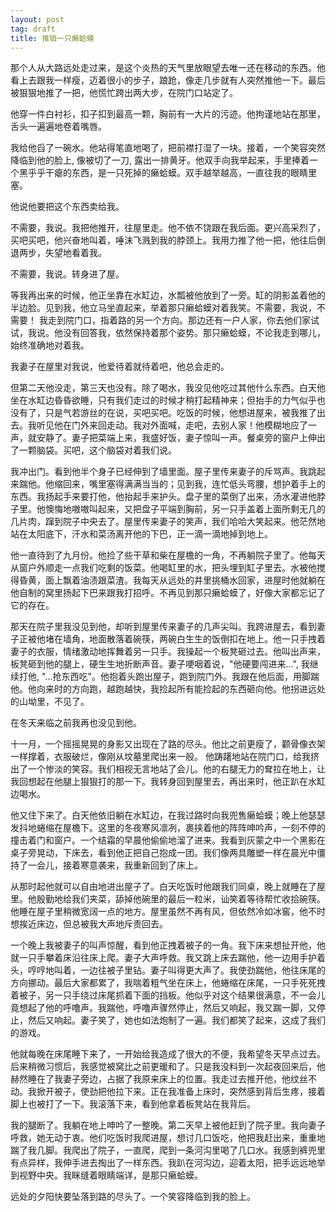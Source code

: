 ```yaml
---
layout: post
tag: draft
title: 推销一只癞蛤蟆
---
```


那个人从大路远处走过来，是这个炎热的天气里放眼望去唯一还在移动的东西。他看上去跟我一样瘦，迈着很小的步子，踉跄，像走几步就有人突然推他一下。最后被狠狠地推了一把，他慌忙跨出两大步，在院门口站定了。

他穿一件白衬衫，扣子扣到最高一颗，胸前有一大片的污迹。他拘谨地站在那里，舌头一遍遍地卷着嘴唇。

我给他舀了一碗水。他站得笔直地喝了，把前襟打湿了一块。接着，一个笑容突然降临到他的脸上, 像被切了一刀, 露出一排黄牙。他双手向我举起来，手里捧着一个黑乎乎干瘪的东西，是一只死掉的癞蛤蟆。双手越举越高，一直往我的眼睛里塞。

他说他要把这个东西卖给我。

不需要，我说。我把他推开，往屋里走。他不依不饶跟在我后面。更兴高采烈了，买吧买吧，他兴奋地叫着，唾沫飞溅到我的脖颈上。我用力推了他一把，他往后倒退两步，失望地看着我。

不需要，我说。转身进了屋。

等我再出来的时候，他正坐靠在水缸边，水瓢被他放到了一旁。缸的阴影盖着他的半边脸。见到我，他立马坐直起来，举着那只癞蛤蟆对着我笑。不需要，我说，不需要！ 我走到院门口，指着路的另一个方向。那边还有一户人家，你去他们家试试，我说。他没有回答我，依然保持着那个姿势。那只癞蛤蟆，不论我走到哪儿，始终准确地对着我。

我妻子在屋里对我说，他爱待着就待着吧，他总会走的。

但第二天他没走，第三天也没有。除了喝水，我没见他吃过其他什么东西。白天他坐在水缸边昏昏欲睡，只有我们走过的时候才稍打起精神来；但抬手的力气似乎也没有了，只是气若游丝的在说，买吧买吧。吃饭的时候，他想进屋来，被我推了出去。我听见他在门外来回走动。我对外面喊，走吧，去别人家！他模糊地应了一声，就安静了。妻子把菜端上来，我盛好饭，妻子惊叫一声。餐桌旁的窗户上伸出了一颗脑袋。买吧，这个脑袋对着我们说。

我冲出门。看到他半个身子已经伸到了墙里面。屋子里传来妻子的斥骂声。我跳起来踹他。他缩回来，嘴里塞得满满当当的；见到我，连忙低头弯腰，想护着手上的东西。我扬起手来要打他，他抬起手来护头。盘子里的菜倒了出来，汤水灌进他脖子里。他懊悔地嗷嗷叫起来，又把盘子平端到胸前，另一只手盖着上面所剩无几的几片肉，蹿到院子中央去了。屋里传来妻子的笑声，我们哈哈大笑起来。他茫然地站在太阳底下，汗水和菜汤离开他的下巴，正一滴一滴地掉到地上。

他一直待到了九月份。他捡了些干草和柴在屋檐的一角，不再躺院子里了。他每天从窗户外顺走一点我们吃剩的饭菜。他喝缸里的水，把头埋到缸子里去。水被他搅得昏黄，面上飘着油渍跟菜渣。我每天从远处的井里挑桶水回家，进屋时他就躺在他自制的窝里扬起下巴来跟我打招呼。不再见到那只癞蛤蟆了，好像大家都忘记了它的存在。

那天在院子里我没见到他，却听到屋里传来妻子的几声尖叫。我跨进屋去，看到妻子正被他堵在墙角，地面散落着碗筷，两碗白生生的饭倒扣在地上。他一只手拽着妻子的衣服，情绪激动地挥舞着另一只手。我操起一个板凳砸过去。他叫出声来，板凳砸到他的腿上，硬生生地折断声音。妻子哽咽着说，"他硬要闯进来...",  我继续打他,  "...抢东西吃"。他抱着头跑出屋子，跑到院门外。我跟在他后面，用脚踹他。他向来时的方向跑，越跑越快，我捡起所有能捡起的东西砸向他。他拐进远处的山坳里，不见了。

在冬天来临之前我再也没见到他。

十一月，一个摇摇晃晃的身影又出现在了路的尽头。他比之前更瘦了，颧骨像衣架一样撑着，衣服破烂，像刚从坟墓里爬出来一般。 他踌躇地站在院门口，给我挤出了一个惨淡的笑容。我们相视无言地站了会儿。他的右腿无力的耷拉在地上，让我回想起在他腿上狠狠打的那一下。我转身回到屋里去，再出来时，他正趴在水缸边喝水。

他又住下来了。白天他依旧躺在水缸边，在我过路时向我兜售癞蛤蟆；晚上他瑟瑟发抖地蜷缩在屋檐下。这里的冬夜寒风凛冽，裹挟着他的阵阵呻吟声，一刻不停的撞击着门和窗户。一个结霜的早晨他偷偷地溜了进来。我看到灰蒙之中一个黑影在桌子旁晃动，下床去，看到他正把自己抱成一团。我们像两具雕塑一样在晨光中僵持了一会儿，接着寒意袭来，我重新回到了床上。

从那时起他就可以自由地进出屋子了。白天吃饭时他跟我们同桌，晚上就睡在了屋里。他殷勤地给我们夹菜，舔掉他碗里的最后一粒米，讪笑着等待帮忙收拾碗筷。他睡在屋子里稍微宽阔一点的地方。屋里虽然不再有风，但依然冷如冰窖，他不时想挨近床边，但总被我大声地斥责回去。

一个晚上我被妻子的叫声惊醒，看到他正拽着被子的一角。我下床来想扯开他，他就一只手攀着床沿往床上爬。妻子大声呼救。我又跳上床去踹他，他一边用手护着头，哼哼地叫着，一边往被子里钻。妻子叫得更大声了。我使劲踹他，他往床尾的方向挪动。最后大家都累了，我喘着粗气坐在床上，他蜷缩在床尾，一只手死死拽着被子，另一只手绕过床尾抓着下面的挡板。他似乎对这个结果很满意，不一会儿竟想起了他的呼噜声。我踹他，呼噜声骤然停止，然后又响起，我又踹一脚，又停止，然后又响起。妻子笑了，她也如法炮制了一遍。我们都笑了起来，这成了我们的游戏。

他就每晚在床尾睡下来了，一开始给我造成了很大的不便，我希望冬天早点过去。后来稍微习惯后，我感觉被窝比之前更暖和了。只是我没料到一次起夜回来后，他赫然睡在了我妻子旁边，占据了我原来床上的位置。我走过去推开他，他纹丝不动。我掀开被子，使劲把他拉下来。正在我准备上床时，突然感到背后生疼，接着脚上也被打了一下。我滚落下来，看到他拿着板凳站在我背后。

我的腿断了。我躺在地上呻吟了一整晚。第二天早上被他赶到了院子里。我向妻子呼救，她无动于衷。他们吃饭时我爬进屋，想讨几口饭吃，他把我赶出来，重重地踹了我几脚。我爬出了院子，一直爬，爬到一条河沟里喝了几口水。我感到裤兜里有点异样，我伸手进去掏出了一样东西。我趴在河沟边，迎着太阳，把手远远地举到视野中央。我眯缝着眼睛端详，是那只癞蛤蟆。

远处的夕阳快要坠落到路的尽头了。一个笑容降临到我的脸上。
